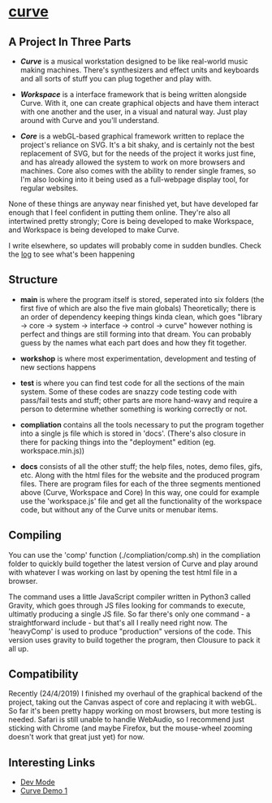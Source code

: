 # [curve](https://curve.metasophiea.com/)

## A Project In Three Parts
- **_Curve_** is a musical workstation designed to be like real-world music making machines. There's synthesizers and effect units and keyboards and all sorts of stuff you can plug together and play with. 

- **_Workspace_** is a interface framework that is being written alongside Curve. With it, one can create graphical objects and have them interact with one another and the user, in a visual and natural way. Just play around with Curve and you'll understand.

- **_Core_** is a webGL-based graphical framework written to replace the project's reliance on SVG. It's a bit shaky, and is certainly not the best replacement of SVG, but for the needs of the project it works just fine, and has already allowed the system to work on more browsers and machines. Core also comes with the ability to render single frames, so I'm also looking into it being used as a full-webpage display tool, for regular websites.

None of these things are anyway near finished yet, but have developed far enough that I feel confident in putting them online. They're also all intertwined pretty strongly; Core is being developed to make Workspace, and Workspace is being developed to make Curve.

I write elsewhere, so updates will probably come in sudden bundles. Check the [log](docs/notes/log) to see what's been happening

## Structure
- __main__ is where the program itself is stored, seperated into six folders (the first five of which are also the five main globals) Theoretically; there is an order of dependency keeping things kinda clean, which goes "library -> core -> system -> interface -> control -> curve" however nothing is perfect and things are still forming into that dream. You can probably guess by the names what each part does and how they fit together.

- __workshop__ is where most experimentation, development and testing of new sections happens

- __test__ is where you can find test code for all the sections of the main system. Some of these codes are snazzy code testing code with pass/fail tests and stuff; other parts are more hand-wavy and require a person to determine whether something is working correctly or not.

- __compliation__ contains all the tools necessary to put the program together into a single js file which is stored in 'docs'. (There's also closure in there for packing things into the "deployment" edition (eg. workspace.min.js))

- __docs__ consists of all the other stuff; the help files, notes, demo files, gifs, etc. Along with the html files for the website and the produced program files. There are program files for each of the three segments mentioned above (Curve, Workspace and Core) In this way, one could for example use the 'workspace.js' file and get all the functionality of the workspace code, but without any of the Curve units or menubar items.

## Compiling
You can use the 'comp' function (./compliation/comp.sh) in the compliation folder to quickly build together the latest version of Curve and play around with whatever I was working on last by opening the test html file in a browser.

The command uses a little JavaScript compiler written in Python3 called Gravity, which goes through JS files looking for commands to execute, ultimatly producing a single JS file. So far there's only one command - a straightforward include - but that's all I really need right now. The 'heavyComp' is used to produce "production" versions of the code. This version uses gravity to build together the program, then Clousure to pack it all up.

## Compatibility
Recently (24/4/2019) I finished my overhaul of the graphical backend of the project, taking out the Canvas aspect of core and replacing it with webGL. So far it's been pretty happy working on most browsers, but more testing is needed. Safari is still unable to handle WebAudio, so I recommend just sticking with Chrome (and maybe Firefox, but the mouse-wheel zooming doesn't work that great just yet) for now.

## Interesting Links
- [Dev Mode](https://curve.metasophiea.com?dev)
- [Curve Demo 1](https://curve.metasophiea.com?demo=1) 